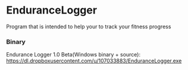 EnduranceLogger
===============

Program that is intended to help your to track your fitness progress


### Binary
Endurance Logger 1.0 Beta(Windows binary + source):
https://dl.dropboxusercontent.com/u/107033883/EnduranceLogger.exe
